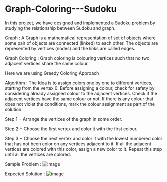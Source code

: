 # Graph-Coloring---Sudoku
In this project, we have designed and implemented a Sudoku problem by studying the relationship between Sudoku and graph. 

Graph : A Graph is a mathematical representation of set of objects where some pair of objects are connected (linked) to each other. The objects are represented by vertices (nodes) and the links are called edges.

Graph Coloring :  Graph coloring is colouring vertices such that no two adjacent vertices share the same colour. 

Here we are using Greedy Coloring Approach 

Algorithm : 
The Idea is to assign colors one by one to different vertices, starting from the vertex 0. Before assigning a colour, check for safety by considering already assigned colour to the adjacent vertices. Check if the adjacent vertices have the same colour or not. If there is any colour that does not violet the conditions, mark the colour assignment as part of the solution.

Step 1 − Arrange the vertices of the graph in some order.

Step 2 − Choose the first vertex and color it with the first colour.

Step 3 − Choose the next vertex and color it with the lowest numbered color that has not been color on any vertices adjacent to it. If all the adjacent vertices are colored with this color, assign a new color to it. Repeat this step until all the vertices are colored. 


Sample Problem :
![image](https://user-images.githubusercontent.com/67851193/126615928-0c2ddf72-528a-46c9-8962-78b67af6994b.png)

Expected Solution :
![image](https://user-images.githubusercontent.com/67851193/126616069-e0f30f7e-2c7e-400a-9ea0-c5ea9f1d0337.png)
